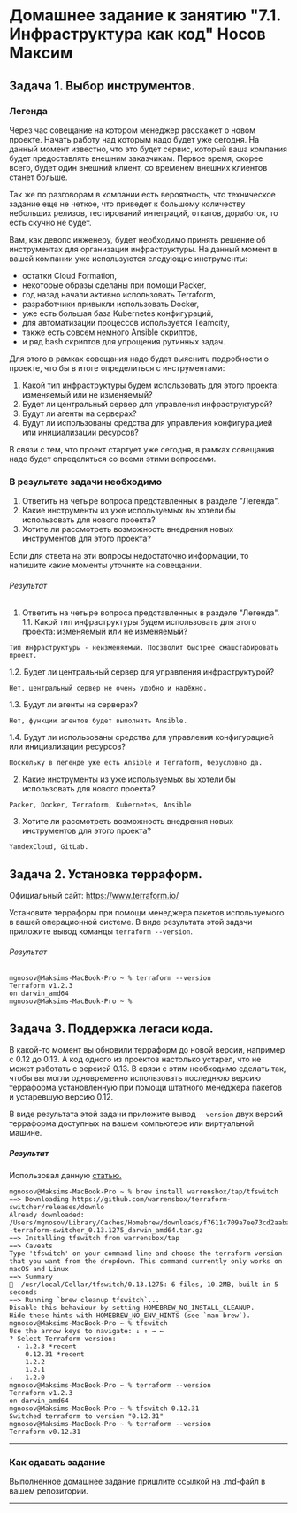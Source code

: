 # Домашнее задание к занятию "7.1. Инфраструктура как код" Носов Максим

## Задача 1. Выбор инструментов. 
 
### Легенда
 
Через час совещание на котором менеджер расскажет о новом проекте. Начать работу над которым надо 
будет уже сегодня. 
На данный момент известно, что это будет сервис, который ваша компания будет предоставлять внешним заказчикам.
Первое время, скорее всего, будет один внешний клиент, со временем внешних клиентов станет больше.

Так же по разговорам в компании есть вероятность, что техническое задание еще не четкое, что приведет к большому
количеству небольших релизов, тестирований интеграций, откатов, доработок, то есть скучно не будет.  
   
Вам, как девопс инженеру, будет необходимо принять решение об инструментах для организации инфраструктуры.
На данный момент в вашей компании уже используются следующие инструменты: 
- остатки Сloud Formation, 
- некоторые образы сделаны при помощи Packer,
- год назад начали активно использовать Terraform, 
- разработчики привыкли использовать Docker, 
- уже есть большая база Kubernetes конфигураций, 
- для автоматизации процессов используется Teamcity, 
- также есть совсем немного Ansible скриптов, 
- и ряд bash скриптов для упрощения рутинных задач.  

Для этого в рамках совещания надо будет выяснить подробности о проекте, что бы в итоге определиться с инструментами:

1. Какой тип инфраструктуры будем использовать для этого проекта: изменяемый или не изменяемый?
1. Будет ли центральный сервер для управления инфраструктурой?
1. Будут ли агенты на серверах?
1. Будут ли использованы средства для управления конфигурацией или инициализации ресурсов? 
 
В связи с тем, что проект стартует уже сегодня, в рамках совещания надо будет определиться со всеми этими вопросами.

### В результате задачи необходимо

1. Ответить на четыре вопроса представленных в разделе "Легенда". 
1. Какие инструменты из уже используемых вы хотели бы использовать для нового проекта? 
1. Хотите ли рассмотреть возможность внедрения новых инструментов для этого проекта? 

Если для ответа на эти вопросы недостаточно информации, то напишите какие моменты уточните на совещании.
###### Результат
1. Ответить на четыре вопроса представленных в разделе "Легенда". 
1.1. Какой тип инфраструктуры будем использовать для этого проекта: изменяемый или не изменяемый?
````
Тип инфраструктуры - неизменяемый. Посзволит быстрее смашстабировать проект.
````
1.2. Будет ли центральный сервер для управления инфраструктурой?
````
Нет, центральный сервер не очень удобно и надёжно.
````
1.3. Будут ли агенты на серверах?
````
Нет, функции агентов будет выполнять Ansible.
````
1.4. Будут ли использованы средства для управления конфигурацией или инициализации ресурсов? 
````
Поскольку в легенде уже есть Ansible и Terraform, безусловно да.
````
2. Какие инструменты из уже используемых вы хотели бы использовать для нового проекта?
````
Packer, Docker, Terraform, Kubernetes, Ansible
````
3. Хотите ли рассмотреть возможность внедрения новых инструментов для этого проекта?
````
YandexCloud, GitLab.
````
## Задача 2. Установка терраформ. 

Официальный сайт: https://www.terraform.io/

Установите терраформ при помощи менеджера пакетов используемого в вашей операционной системе.
В виде результата этой задачи приложите вывод команды `terraform --version`.
###### Результат
````
mgnosov@Maksims-MacBook-Pro ~ % terraform --version
Terraform v1.2.3
on darwin_amd64
mgnosov@Maksims-MacBook-Pro ~ % 
````

## Задача 3. Поддержка легаси кода. 

В какой-то момент вы обновили терраформ до новой версии, например с 0.12 до 0.13. 
А код одного из проектов настолько устарел, что не может работать с версией 0.13. 
В связи с этим необходимо сделать так, чтобы вы могли одновременно использовать последнюю версию терраформа установленную при помощи
штатного менеджера пакетов и устаревшую версию 0.12. 

В виде результата этой задачи приложите вывод `--version` двух версий терраформа доступных на вашем компьютере 
или виртуальной машине.
##### Результат
Использовал данную [статью.](https://warrensbox.medium.com/how-to-manage-different-terraform-versions-for-each-project-51cca80ccece)
````
mgnosov@Maksims-MacBook-Pro ~ % brew install warrensbox/tap/tfswitch
==> Downloading https://github.com/warrensbox/terraform-switcher/releases/downlo
Already downloaded: /Users/mgnosov/Library/Caches/Homebrew/downloads/f7611c709a7ee73cd2aabaa979fc2e12967d62ed3f947f81da37422312864beb--terraform-switcher_0.13.1275_darwin_amd64.tar.gz
==> Installing tfswitch from warrensbox/tap
==> Caveats
Type 'tfswitch' on your command line and choose the terraform version that you want from the dropdown. This command currently only works on macOS and Linux
==> Summary
🍺  /usr/local/Cellar/tfswitch/0.13.1275: 6 files, 10.2MB, built in 5 seconds
==> Running `brew cleanup tfswitch`...
Disable this behaviour by setting HOMEBREW_NO_INSTALL_CLEANUP.
Hide these hints with HOMEBREW_NO_ENV_HINTS (see `man brew`).
mgnosov@Maksims-MacBook-Pro ~ % tfswitch
Use the arrow keys to navigate: ↓ ↑ → ← 
? Select Terraform version: 
  ▸ 1.2.3 *recent
    0.12.31 *recent
    1.2.2
    1.2.1
↓   1.2.0
mgnosov@Maksims-MacBook-Pro ~ % terraform --version
Terraform v1.2.3
on darwin_amd64
mgnosov@Maksims-MacBook-Pro ~ % tfswitch 0.12.31   
Switched terraform to version "0.12.31" 
mgnosov@Maksims-MacBook-Pro ~ % terraform --version
Terraform v0.12.31
````

---

### Как cдавать задание

Выполненное домашнее задание пришлите ссылкой на .md-файл в вашем репозитории.

---
